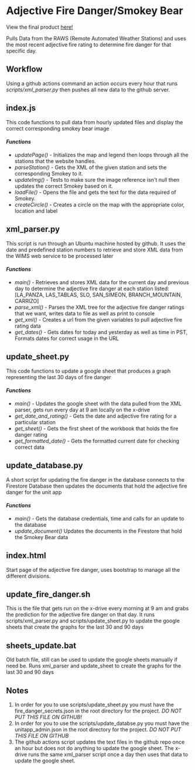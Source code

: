 # **Adjective Fire Danger/Smokey Bear**

View the final product [here!](http://slocountyfire.org/adjective_fire_danger)

Pulls Data from the RAWS (Remote Automated Weather Stations) and uses the most recent adjective fire rating
to determine fire danger for that specific day.

## **Workflow**
Using a github actions command an action occurs every hour that runs
*scripts/xml_parser.py* then pushes all new data to the github server.

## **index.js**
This code functions to pull data from hourly updated files and display the
correct corresponding smokey bear image

#### *Functions*
  *  *updatePage()* - Initializes the map and legend then loops through all the stations that the website handles.
  *  *parseStation()* - Gets the XML of the given station and sets the corresponding Smokey to it.
  *  *updateImg()*  - Tests to make sure the image reference isn't null then updates the correct Smokey based on it.
  *  *loadFile()* - Opens the file and gets the text for the data required of Smokey.
  *  *createCircle()* - Creates a circle on the map with the appropriate color, location and label

## **xml_parser.py**
This script is run through an Ubuntu machine hosted by github. It uses the date and predefined
station numbers to retrieve and store XML data from the WIMS web service to be processed later

#### *Functions*
  * *main()* - Retrieves and stores XML data for the current day and previous day to determine
    the adjective fire danger at each station listed:
    [LA_PANZA, LAS_TABLAS, SLO, SAN_SIMEON, BRANCH_MOUNTAIN, CARRIZO]
  * *parse_xml()* - Parses the XML tree for the adjective fire danger ratings that we want,
    writes data to file as well as print to console
  * *get_xml()* - Creates a url from the given variables to pull adjective fire rating
    data
  * *get_dates()* - Gets dates for today and yesterday as well as time in PST, Formats
    dates for correct usage in the URL

## **update_sheet.py**
This code functions to update a google sheet that produces a graph representing the last 30 days of fire danger

#### *Functions*
  * *main()* - Updates the google sheet with the data pulled from the XML parser, gets run every day at 9 am locally on the x-drive
  * *get_date_and_rating()* - Gets the date and adjective fire rating for a particular station
  * *get_sheet()* - Gets the first sheet of the workbook that holds the fire danger rating
  * *get_formatted_date()* - Gets the formatted current date for checking correct data

## **update_database.py**
A short script for updating the fire danger in the database connects to the Firestore Database then updates the documents that hold the adjective fire danger for the unit app

#### *Functions*
  * *main()* - Gets the database credentials, time and calls for an update to the database
  * *update_document()* Updates the documents in the Firestore that hold the Smokey Bear data

## **index.html**
Start page of the adjective fire danger, uses bootstrap to manage all the different divisions.

## **update_fire_danger.sh**
This is the file that gets run on the x-drive every morning at 9 am and grabs the prediction for the adjective fire danger
on that day. It runs scripts/xml_parser.py and scripts/update_sheet.py to update the google sheets that create the graphs
for the last 30 and 90 days

## **sheets_update.bat**
Old batch file, still can be used to update the google sheets manually if need be. Runs xml_parser and update_sheet
to create the graphs for the last 30 and 90 days

## **Notes**
1) In order for you to use scripts/update_sheet.py you must have the fire_danger_secrets.json in the root
  directory for the project. *DO NOT PUT THIS FILE ON GITHUB!*
2) In order for you to use the scripts/update_databse.py you must have the unitapp_admin.json in the root
  directory for the project. *DO NOT PUT THIS FILE ON GITHUB*
3) The github actions script updates the text files in the github repo once an hour but does not do anything to
  update the google sheet. The x-drive runs the same xml_parser script once a day then uses that data to update the
  google sheet.
